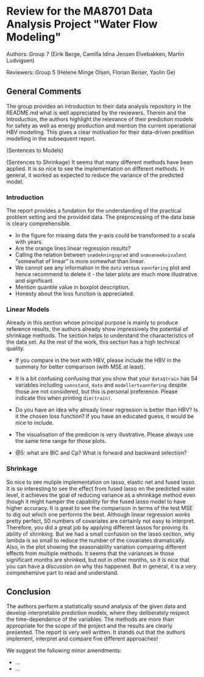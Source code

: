 # Review for the MA8701 Data Analysis Project "Water Flow Modeling"

Authors: Group 7 (Eirik Berge, Camilla Idina Jensen Elvebakken, Martin Ludvigsen)

Reviewers: Group 5 (Helene Minge Olsen, Florian Beiser, Yaolin Ge)

## General Comments

The group provides an introduction to their data analysis repository in the README.md what is well appreciated by the reviewers. Therein and the Introduction, the authors highlight the relevance of their prediction models for safety as well as energy production and mention the current operational HBV modelling. This gives a clear motivation for their data-driven predition modelling in the subsequent report. 

(Sentences to Models)

(Sentences to Shrinkage)
It seems that many different methods have been applied. It is so nice to see the implementation on different methods. In general, it worked as expected to reduce the variance of the predicted model. 

### Introduction

The report provides a fundation for the understanding of the practical problem setting and the provided data. The preprocessing of the data base is cleary comprehensible. 

- In the figure for missing data the y-axis could be transformed to a scala with years. 
- Are the orange lines linear regression results?
- Calling the relation between `snødekningsgrad` and `snøvannekvivalent` "somewhat of linear" is more somewhat than linear.
- We cannot see any information in the `dato` versus `vannføring` plot and hence recommend to delete it - the later plots are much more illustrative and significant.
- Mention quantile value in boxplot description. 
- Honesty about the loss function is appreciated.


### Linear Models

Already in this section whose principal purpose is mainly to produce reference results, the authors already show impressively the potential of shrinkage methods. The section helps to understand the characteristics of the data set. As the rest of the work, this section has a high technical quality.

- If you compare in the text with HBV, please include the HBV in the summary for better comparison (with MSE at least). 
- It is a bit confusing confusing that you show that your `data$train` has 54 variables including `vannstand`, `dato` and `modellertvannføring` despite those are not considered, but this is personal preference. Please indicate this when printing `dim(train)`. 
- Do you have an idea why already linear regression is better than HBV? Is it the chosen loss function? If you have an educated guess, it would be nice to include. 
- The visualisation of the predicion is very illustrative. Please always use the same time range for those plots. 

- @5: what are BIC and Cp? What is forward and backward selection?




### Shrinkage
So nice to see muliple implementation on lasso, elastic net and fused lasso. It is so interesting to see the effect from fused lasso on the predicted water level, it achieves the goal of reducing variance as a shrinkage method even though it might hamper the capability for the fused lasso model to have higher accuracy. It is great to see the comparison in terms of the test MSE to dig out which one performs the best. Although linear regression works pretty perfect, 50 numbers of covariates are certainly not easy to interpret. Therefore, you did a great job by applying different lassos for proving its ability of shrinking. But we had a small confusion on the lasso section, why lambda is so small to reduce the number of the covariates dramatically. Also, in the plot showing the seasonability variation comparing different effects from multiple methods. It seems that the variances in those significant months are shrinked, but not in other months, so it is nice that you can have a discussion on why this happened. But in general, it is a very comprehensive part to read and understand.

## Conclusion

The authors perform a statistically sound analysis of the given data and develop interpretable prediction models, where they deliberately respect the time-dependence of the variables. The methods are more than appropriate for the scope of the project and the results are clearly presented. The report is very well written. It stands out that the authors implement, interpret and compare five different approaches!

We suggest the following minor amendments:
- ...
- ...